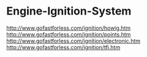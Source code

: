 # Engine-Ignition-System
http://www.gofastforless.com/ignition/howig.htm http://www.gofastforless.com/ignition/points.htm http://www.gofastforless.com/ignition/electronic.htm http://www.gofastforless.com/ignition/tfi.htm
